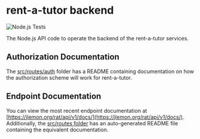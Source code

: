 # rent-a-tutor backend
![Node.js Tests](https://github.com/rent-a-tutor/backend/workflows/Node.js%20Tests/badge.svg)

The Node.js API code to operate the backend of the rent-a-tutor services.

## Authorization Documentation
The [src/routes/auth](https://github.com/rent-a-tutor/backend/tree/master/src/routes/auth) folder has a README containing documentation on how the authorization scheme will work for rent-a-tutor.

## Endpoint Documentation
You can view the most recent endpoint documentation at [https://jlemon.org/rat/api/v1/docs/](https://jlemon.org/rat/api/v1/docs/). Additionally, the [src/routes folder](https://github.com/rent-a-tutor/backend/blob/master/src/routes/README.md) has an auto-generated README file containing the equivalent documentation.
